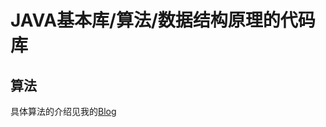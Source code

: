 # JAVA基本库/算法/数据结构原理的代码库
## 算法
具体算法的介绍见我的[Blog](https://dupu222.github.io/2017/06/24/%E6%8E%92%E5%BA%8F%E7%AE%97%E6%B3%95-%E4%B8%80/)